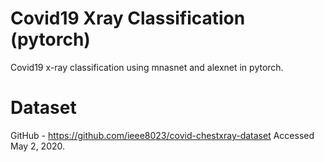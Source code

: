 # Covid19 Xray Classification (pytorch)
Covid19 x-ray classification using mnasnet and alexnet in pytorch.

# Dataset
GitHub - https://github.com/ieee8023/covid-chestxray-dataset Accessed May 2, 2020.



